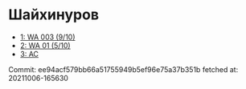 # Шайхинуров
- [1: WA 003 (9/10)](1.md)
- [2: WA 01 (5/10)](2.md)
- [3: AC](3.md)

Commit: ee94acf579bb66a51755949b5ef96e75a37b351b
 fetched at: 20211006-165630
